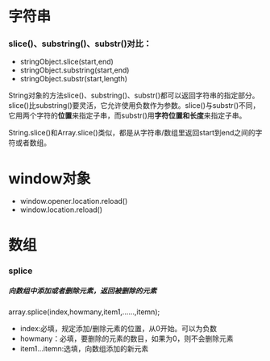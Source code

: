 # 字符串
### slice()、substring()、substr()对比：
- stringObject.slice(start,end)
- stringObject.substring(start,end)
- stringObject.substr(start,length)

String对象的方法slice()、substring()、substr()都可以返回字符串的指定部分。slice()比substring()要灵活，它允许使用负数作为参数。slice()与substr()不同，它用两个字符的**位置**来指定子串，而substr()用**字符位置和长度**来指定子串。

String.slice()和Array.slice()类似，都是从字符串/数组里返回start到end之间的字符或者数组。
    
# window对象
- window.opener.location.reload()
- window.location.reload()

# 数组
### splice
##### 向数组中添加或者删除元素，返回被删除的元素
array.splice(index,howmany,item1,......,itemn);
- index:必填，规定添加/删除元素的位置，从0开始。可以为负数
- howmany：必填，要删除的元素的数目，如果为0，则不会删除元素
- item1...itemn:选填，向数组添加的新元素



